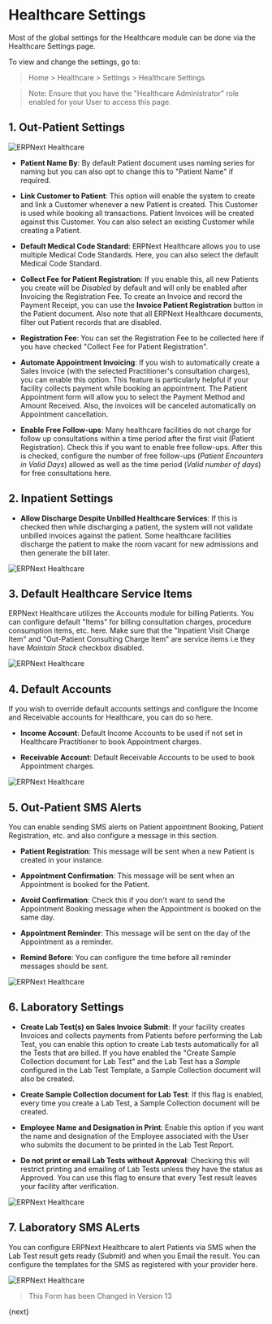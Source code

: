 <!-- add-breadcrumbs -->
# Healthcare Settings

Most of the global settings for the Healthcare module can be done via the Healthcare Settings page.

To view and change the settings, go to:

> Home > Healthcare > Settings > Healthcare Settings

> Note: Ensure that you have the "Healthcare Administrator" role enabled for your User to access this page.

## 1. Out-Patient Settings

<img class="screenshot" alt="ERPNext Healthcare" src="{{docs_base_url}}/assets/img/healthcare/healthcare_settings_1.png">

* **Patient Name By**: By default Patient document uses naming series for naming but you can also opt to change this to "Patient Name" if required.

* **Link Customer to Patient**: This option will enable the system to create and link a Customer whenever a new Patient is created. This Customer is used while booking all transactions. Patient Invoices will be created against this Customer. You can also select an existing Customer while creating a Patient.

* **Default Medical Code Standard**: ERPNext Healthcare allows you to use multiple Medical Code Standards. Here, you can also select the default Medical Code Standard.

* **Collect Fee for Patient Registration**: If you enable this, all new Patients you create will be _Disabled_ by default and will only be enabled after Invoicing the Registration Fee. To create an Invoice and record the Payment Receipt, you can use the **Invoice Patient Registration** button in the Patient document. Also note that all ERPNext Healthcare documents, filter out Patient records that are disabled.

* **Registration Fee**: You can set the Registration Fee to be collected here if you have checked "Collect Fee for Patient Registration".

* **Automate Appointment Invoicing**: If you wish to automatically create a Sales Invoice (with the selected Practitioner's consultation charges), you can enable this option. This feature is particularly helpful if your facility collects payment while booking an appointment. The Patient Appointment form will allow you to select the Payment Method and Amount Received. Also, the invoices will be canceled automatically on Appointment cancellation.

* **Enable Free Follow-ups**: Many healthcare facilities do not charge for follow up consultations within a time period after the first visit (Patient Registration). Check this if you want to enable free follow-ups. After this is checked, configure the number of free follow-ups (_Patient Encounters in Valid Days_) allowed as well as the time period (_Valid number of days_) for free consultations here.

## 2. Inpatient Settings

* **Allow Discharge Despite Unbilled Healthcare Services**: If this is checked then while discharging a patient, the system will not validate unbilled invoices against the patient. Some healthcare facilities discharge the patient to make the room vacant for new admissions and then generate the bill later.

<img class="screenshot" alt="ERPNext Healthcare" src="{{docs_base_url}}/assets/img/healthcare/inpatient-settings.png">

## 3. Default Healthcare Service Items

ERPNext Healthcare utilizes the Accounts module for billing Patients. You can configure default "Items" for billing consultation charges, procedure consumption items, etc. here. Make sure that the "Inpatient Visit Charge Item" and "Out-Patient Consulting Charge Item" are service items i.e they have _Maintain Stock_ checkbox disabled.

<img class="screenshot" alt="ERPNext Healthcare" src="{{docs_base_url}}/assets/img/healthcare/healthcare_settings_2.png">

## 4. Default Accounts

If you wish to override default accounts settings and configure the Income and Receivable accounts for Healthcare, you can do so here.

* **Income Account**: Default Income Accounts to be used if not set in Healthcare Practitioner to book Appointment charges.

* **Receivable Account**: Default Receivable Accounts to be used to book Appointment charges.

<img class="screenshot" alt="ERPNext Healthcare" src="{{docs_base_url}}/assets/img/healthcare/healthcare_settings_3.png">

## 5. Out-Patient SMS Alerts

You can enable sending SMS alerts on Patient appointment Booking, Patient Registration, etc. and also configure a message in this section.

* **Patient Registration**: This message will be sent when a new Patient is created in your instance.

* **Appointment Confirmation**: This message will be sent when an Appointment is booked for the Patient.

* **Avoid Confirmation**: Check this if you don't want to send the Appointment Booking message when the Appointment is booked on the same day.

* **Appointment Reminder**: This message will be sent on the day of the Appointment as a reminder.

* **Remind Before**: You can configure the time before all reminder messages should be sent.

<img class="screenshot" alt="ERPNext Healthcare" src="{{docs_base_url}}/assets/img/healthcare/healthcare_settings_4.png">

## 6. Laboratory Settings

* **Create Lab Test(s) on Sales Invoice Submit**: If your facility creates Invoices and collects payments from Patients before performing the Lab Test, you can enable this option to create Lab tests automatically for all the Tests that are billed. If you have enabled the "Create Sample Collection document for Lab Test" and the Lab Test has a _Sample_ configured in the Lab Test Template, a Sample Collection document will also be created.

* **Create Sample Collection document for Lab Test**: If this flag is enabled, every time you create a Lab Test, a Sample Collection document will be created.

* **Employee Name and Designation in Print**: Enable this option if you want the name and designation of the Employee associated with the User who submits the document to be printed in the Lab Test Report.

* **Do not print or email Lab Tests without Approval**: Checking this will restrict printing and emailing of Lab Tests unless they have the status as Approved. You can use this flag to ensure that every Test result leaves your facility after verification.

<img class="screenshot" alt="ERPNext Healthcare" src="{{docs_base_url}}/assets/img/healthcare/healthcare_settings_5.png">

## 7. Laboratory SMS ALerts

You can configure ERPNext Healthcare to alert Patients via SMS when the Lab Test result gets ready (Submit) and when you Email the result. You can configure the templates for the SMS as registered with your provider here.

<img class="screenshot" alt="ERPNext Healthcare" src="{{docs_base_url}}/assets/img/healthcare/healthcare_settings_6.png">

> This Form has been Changed in Version 13

{next}
<!-- add-breadcrumbs -->
